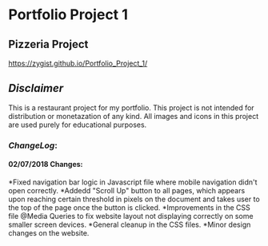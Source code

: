 # Portfolio Project 1
## Pizzeria Project
https://zygist.github.io/Portfolio_Project_1/
## _Disclaimer_
This is a restaurant project for my portfolio.
This project is not intended for distribution or monetazation of any kind.
All images and icons in this project are used purely for educational purposes.


### _ChangeLog_:
#### 02/07/2018 Changes:
*Fixed navigation bar logic in Javascript file where mobile navigation didn't open correctly.
*Addedd "Scroll Up" button to all pages, which appears upon reaching certain threshold in pixels on the document and takes user to the top of the page once the button is clicked.
*Improvements in the CSS file @Media Queries to fix website layout not displaying correctly on some smaller screen devices.
*General cleanup in the CSS files.
*Minor design changes on the website.



